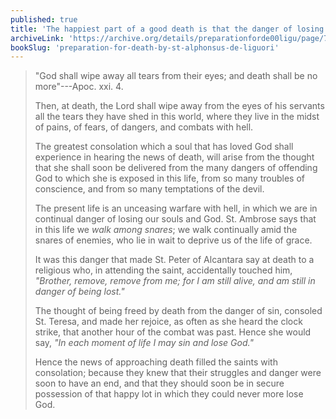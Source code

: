 ```yaml
---
published: true
title: 'The happiest part of a good death is that the danger of losing God through sin is gone'
archiveLink: 'https://archive.org/details/preparationforde00ligu/page/75?view=theater'
bookSlug: 'preparation-for-death-by-st-alphonsus-de-liguori'
---
```


> "God shall wipe away all tears from their eyes; and death shall be no more"---Apoc. xxi. 4.
>
> Then, at death, the Lord shall wipe away from the eyes of his servants all the tears they have shed in this world, where they live in the midst of pains, of fears, of dangers, and combats with hell.
>
> The greatest consolation which a soul that has loved God shall experience in hearing the news of death, will arise from the thought that she shall soon be delivered from the many dangers of offending God to which she is exposed in this life, from so many troubles of conscience, and from so many temptations of the devil.
>
> The present life is an unceasing warfare with hell, in which we are in continual danger of losing our souls and God. St. Ambrose says that in this life we *walk among snares*; we walk continually amid the snares of enemies, who lie in wait to deprive us of the life of grace.
>
> It was this danger that made St. Peter of Alcantara say at death to a religious who, in attending the saint, accidentally touched him, *"Brother, remove, remove from me; for I am still alive, and am still in danger of being lost."*
>
> The thought of being freed by death from the danger of sin, consoled St. Teresa, and made her rejoice, as often as she heard the clock strike, that another hour of the combat was past. Hence she would say, *"In each moment of life I may sin and lose God."*
>
> Hence the news of approaching death filled the saints with consolation; because they knew that their struggles and danger were soon to have an end, and that they should soon be in secure possession of that happy lot in which they could never more lose God.